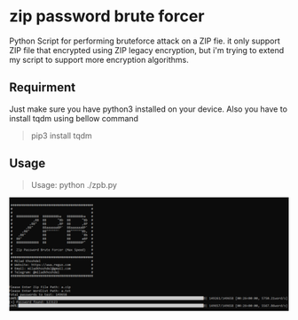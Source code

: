 # zip password brute forcer
Python Script for performing bruteforce attack on a ZIP fie. it only support ZIP file that encrypted using ZIP legacy encryption, but i'm trying to extend my script to support more encryption algorithms.

## Requirment
Just make sure you have python3 installed on your device.
Also you have to install tqdm using bellow command
>  pip3 install tqdm

## Usage
>  Usage: python ./zpb.py

![Usage](https://raw.githubusercontent.com/Miladkhoshdel/zip-password-brute-forcer/main/1.PNG)
